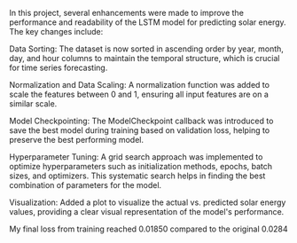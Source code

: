 In this project, several enhancements were made to improve the performance and readability of the LSTM model for predicting solar energy. The key changes include:

Data Sorting: The dataset is now sorted in ascending order by year, month, day, and hour columns to maintain the temporal structure, which is crucial for time series forecasting.

Normalization and Data Scaling: A normalization function was added to scale the features between 0 and 1, ensuring all input features are on a similar scale.

Model Checkpointing: The ModelCheckpoint callback was introduced to save the best model during training based on validation loss, helping to preserve the best performing model.

Hyperparameter Tuning: A grid search approach was implemented to optimize hyperparameters such as initialization methods, epochs, batch sizes, and optimizers. This systematic search helps in finding the best combination of parameters for the model.

Visualization: Added a plot to visualize the actual vs. predicted solar energy values, providing a clear visual representation of the model's performance.

My final loss from training reached 0.01850 compared to the original 0.0284

